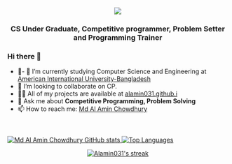 <h1 align="center">
  <a href="https://git.io/typing-svg">
    <img src="https://readme-typing-svg.herokuapp.com/?lines=I'm+Md+Al+Amin;Chowdhury;&center=true&size=30">
  </a>
</h1>

<h3 align="center">CS Under Graduate, Competitive programmer, Problem Setter and Programming Trainer</h3>

### Hi there 👋



- 🌱- 🔭 I’m currently studying Computer Science and Engineering at [American International University-Bangladesh](aiub.edu)
- 👯 I’m looking to collaborate on CP.
- 👨‍💻 All of my projects are available at [alamin031.github.i](https://alamin031.github.io/Md-Al-Amin-Chowdhury/)
-  💬 Ask me about **Competitive Programming, Problem Solving**
- 📫 How to reach me: <a href="https://www.facebook.com/Al.Amin.Chowdhury09/"> Md Al Amin Chowdhury </a>

<br>
<br>

  <a href="https://github.com/Alamin031">
    <img src="https://github-readme-stats.vercel.app/api/?username=Alamin031&show_icons=true&title_color=fff&icon_color=79ff97&text_color=9f9f9f&bg_color=151515" alt="Md Al Amin Chowdhury GitHub stats">
  </a>

  <a href="https://github.com/Alamin031/github-readme-stats">
    <img src="https://github-readme-stats.vercel.app/api/top-langs/?username=Alamin031&layout=compact&bg_color=151515&text_color=ffffff&card_width=445&title_color=fff" alt="Top Languages">
  </a>

<br/>





<p align="center">
    <a href="https://github.com/Alamin031/github-readme-streak-stats">
        <img title="🔥 Get streak stats for your profile at git.io/streak-stats" alt="Alamin031's streak" src="https://github-readme-streak-stats.herokuapp.com/?user=Alamin031&theme=black-ice&hide_border=true&stroke=0000&background=060A0CD0"/>
    </a>
</p>

<br>
<br>
